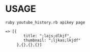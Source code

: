 USAGE
=====

    ruby youtube_history.rb apikey page

    => [{
      	 	title: ";lajs;dlkjf",
    	  	thumbnail: ";ljkas;lkjdf"
    	 },{},{},{}]